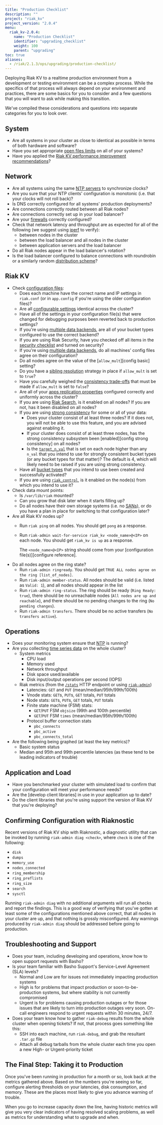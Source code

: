 ```yaml
---
title: "Production Checklist"
description: ""
project: "riak_kv"
project_version: "2.0.4"
menu:
  riak_kv-2.0.4:
    name: "Production Checklist"
    identifier: "upgrading_checklist"
    weight: 100
    parent: "upgrading"
toc: true
aliases:
  - /riak/2.1.3/ops/upgrading/production-checklist/
---
```


[perf open files]: /riak/kv/2.0.4/using/performance/open-files-limit
[perf index]: /riak/kv/2.0.4/using/performance
[ntp]: http://www.ntp.org/
[security basics]: /riak/kv/2.0.4/using/security/basics
[cluster ops load balance]: /riak/kv/2.0.4/using/cluster-operations/load-balancing
[config reference]: /riak/kv/2.0.4/configuring/reference
[config backend]: /riak/kv/2.0.4/configuring/backend
[usage search]: /riak/kv/2.0.4/developing/usage/search
[usage conflict resolution]: /riak/kv/2.0.4/developing/usage/conflict-resolution
[concept eventual consistency]: /riak/kv/2.0.4/learn/concepts/eventual-consistency
[apps replication properties]: /riak/kv/2.0.4/developing/app-guide/replication-properties
[concept strong consistency]: /riak/kv/2.0.4/learn/concepts/strong-consistency
[cluster ops bucket types]: /riak/kv/2.0.4/using/cluster-operations/bucket-types
[use admin commands]: /riak/kv/2.0.4/using/admin/commands
[use admin riak control]: /riak/kv/2.0.4/using/admin/riak-control
[cluster ops inspect node]: /riak/kv/2.0.4/using/cluster-operations/inspecting-node
[troubleshoot http]: /riak/kv/2.0.4/using/troubleshooting/http-204
[use admin riak-admin]: /riak/kv/2.0.4/using/admin/riak-admin
[SANs]: http://en.wikipedia.org/wiki/Storage_area_network

Deploying Riak KV to a realtime production environment from a development or testing environment can be a complex process. While the specifics of that process will always depend on your environment and practices, there are some basics for you to consider and a few questions that you will want to ask while making this transition.

We've compiled these considerations and questions into separate categories for you to look over.

## System

* Are all systems in your cluster as close to identical as possible in
  terms of both hardware and software?
* Have you set appropriate [open files limits][perf open files] on all
  of your systems?
* Have you applied the [Riak KV performance improvement recommendations][perf index]?

## Network

* Are all systems using the same [NTP servers][ntp] to
  synchronize clocks?
* Are you sure that your NTP clients' configuration is monotonic (i.e.
  that your clocks will not roll back)?
* Is DNS correctly configured for all systems' production deployments?
* Are connections correctly routed between all Riak nodes?
* Are connections correctly set up in your load balancer?
* Are your [firewalls][security basics] correctly configured?
* Check that network latency and throughput are as expected for all of the
  following (we suggest using [iperf][ntp] to verify):
  - between nodes in the cluster
  - between the load balancer and all nodes in the cluster
  - between application servers and the load balancer
* Do all Riak nodes appear in the load balancer's rotation?
* Is the load balancer configured to balance connections with roundrobin
  or a similarly random [distribution scheme][cluster ops load balance]?

## Riak KV

* Check [configuration files][config reference]:
  - Does each machine have the correct name and IP settings in
    `riak.conf` (or in `app.config` if you're using the older
    configuration files)?
  - Are all [configurable settings][config reference] identical
    across the cluster?
  - Have all of the settings in your configuration file(s) that were
    changed for debugging purposes been reverted back to production
    settings?
  - If you're using [multiple data backends][config backend], are all of your
    bucket types configured to use the correct backend?
  - If you are using Riak Security, have you checked off all items in
    the [security checklist][security basics] and turned on security?
  - If you're using [multiple data backends][config backend], do all machines'
    config files agree on their configuration?
  - Do all nodes agree on the value of the [`allow_mult`][config basic] setting?
  - Do you have a [sibling resolution][usage conflict resolution] strategy in
    place if `allow_mult` is set to `true`?
  - Have you carefully weighed the [consistency trade-offs][concept eventual consistency] that must be made if `allow_mult` is set to `false`?
  - Are all of your [apps replication properties][apps replication properties] configured correctly and uniformly across the cluster?
  - If you are using [Riak Search][usage search], is it enabled on all
    nodes? If you are not, has it been disabled on all nodes?
  - If you are using [strong consistency][concept strong consistency] for some or all of your
    data:
      * Does your cluster consist of at least three nodes? If it does
        not, you will not be able to use this feature, and you are
        advised against enabling it.
      * If your cluster does consist of at least three nodes, has the
        strong consistency subsystem been [enabled][config strong consistency] on all nodes?
      * Is the [`target_n_val`][config reference] that is set on each node higher than any `n_val` that you intend to use for strongly consistent bucket types (or any bucket types for that matter)? The default is 4, which will likely need to be raised if you are using strong consistency.
  - Have all [bucket types][cluster ops bucket types] that you intend to use
    been created and successfully activated?
  - If you are using [`riak_control`][use admin riak control], is it enabled on the node(s) from which you intend to use it?
* Check data mount points:
  - Is `/var/lib/riak` mounted?
  - Can you grow that disk later when it starts filling up?
  - Do all nodes have their own storage systems (i.e. no
    [SANs]), or do you have a plan in place for switching to that configuration later?
* Are all Riak KV nodes up?
  - Run `riak ping` on all nodes. You should get `pong` as a response.
  - Run `riak-admin wait-for-service riak_kv <node_name>@<IP>` on each
    node. You should get `riak_kv is up` as a response.

    The `<node_name>@<IP>` string should come from your [configuration
    file(s)][configure reference].
* Do all nodes agree on the ring state?
  - Run `riak-admin ringready`. You should get `TRUE ALL nodes agree on
    the ring [list_of_nodes]`.
  - Run `riak-admin member-status`. All nodes should be valid (i.e.
    listed as `Valid: 1`), and all nodes should appear in the list
  - Run `riak-admin ring-status`. The ring should be ready (`Ring Ready:
    true`), there should be no unreachable nodes (`All nodes are up and
    reachable`), and there should be no pending changes to the ring
    (`No pending changes`).
  - Run `riak-admin transfers`. There should be no active transfers (`No
    transfers active`).

## Operations

* Does your monitoring system ensure that [NTP][ntp] is
  running?
* Are you collecting [time series data][cluster ops inspect node] on
  the whole cluster?
  - System metrics
    + CPU load
    + Memory used
    + Network throughput
    + Disk space used/available
    + Disk input/output operations per second (IOPS)
  - Riak metrics (from the [`/stats`][troubleshoot http] HTTP endpoint or
    using [`riak-admin`][use admin riak-admin])
    + Latencies: `GET` and `PUT` (mean/median/95th/99th/100th)
    + Vnode stats: `GET`s, `PUT`s, `GET` totals, `PUT` totals
    + Node stats: `GET`s, `PUT`s, `GET` totals, `PUT` totals
    + Finite state machine (FSM) stats:
      * `GET`/`PUT` FSM `objsize` (99th and 100th percentile)
      * `GET`/`PUT` FSM `times` (mean/median/95th/99th/100th)
    + Protocol buffer connection stats
      * `pbc_connects`
      * `pbc_active`
      * `pbc_connects_total`
* Are the following being graphed (at least the key metrics)?
  - Basic system status
  - Median and 95th and 99th percentile latencies (as these tend to be
    leading indicators of trouble)

## Application and Load

* Have you benchmarked your cluster with simulated load to confirm that
  your configuration will meet your performance needs?
* Are the [develop client libraries] in use in your application up to date?
* Do the client libraries that you're using support the version of Riak KV
  that you're deploying?

## Confirming Configuration with Riaknostic

Recent versions of Riak KV ship with Riaknostic, a diagnostic utility that
can be invoked by running `riak-admin diag <check>`, where `check` is
one of the following:

* `disk`
* `dumps`
* `memory_use`
* `nodes_connected`
* `ring_membership`
* `ring_preflists`
* `ring_size`
* `search`
* `sysctl`

Running `riak-admin diag` with no additional arguments will run all
checks and report the findings. This is a good way of verifying that
you've gotten at least some of the configurations mentioned above
correct, that all nodes in your cluster are up, and that nothing is
grossly misconfigured. Any warnings produced by `riak-admin diag` should
be addressed before going to production.

## Troubleshooting and Support

* Does your team, including developing and operations, know how to open
  support requests with Basho?
* Is your team familiar with Basho Support's Service-Level Agreement
  (SLA) levels?
  - Normal and Low are for issues not immediately impacting production
    systems
  - High is for problems that impact production or soon-to-be-production
    systems, but where stability is not currently compromised
  - Urgent is for problems causing production outages or for those
    issues that are likely to turn into production outages very soon.
    On-call engineers respond to urgent requests within 30 minutes,
    24/7.
* Does your team know how to gather `riak-debug` results from the whole
  cluster when opening tickets? If not, that process goes something like
  this:
  - SSH into each machine, run `riak-debug`, and grab the resultant
    `.tar.gz` file
  - Attach all debug tarballs from the whole cluster each time you open
    a new High- or Urgent-priority ticket

## The Final Step: Taking it to Production

Once you've been running in production for a month or so, look back at
the metrics gathered above. Based on the numbers you're seeing so far,
configure alerting thresholds on your latencies, disk consumption, and
memory. These are the places most likely to give you advance warning of
trouble.

When you go to increase capacity down the line, having historic metrics
will give you very clear indicators of having resolved scaling problems,
as well as metrics for understanding what to upgrade and when.
